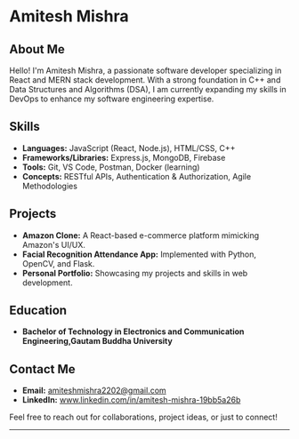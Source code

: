 
# Amitesh Mishra 

## About Me

Hello! I'm Amitesh Mishra, a passionate software developer specializing in React and MERN stack development. With a strong foundation in C++ and Data Structures and Algorithms (DSA), I am currently expanding my skills in DevOps to enhance my software engineering expertise.

## Skills

- **Languages:** JavaScript (React, Node.js), HTML/CSS, C++
- **Frameworks/Libraries:** Express.js, MongoDB, Firebase
- **Tools:** Git, VS Code, Postman, Docker (learning)
- **Concepts:** RESTful APIs, Authentication & Authorization, Agile Methodologies

## Projects

- **Amazon Clone:** A React-based e-commerce platform mimicking Amazon's UI/UX.
- **Facial Recognition Attendance App:** Implemented with Python, OpenCV, and Flask.
- **Personal Portfolio:** Showcasing my projects and skills in web development.

## Education

- **Bachelor of Technology in Electronics and Communication Engineering,Gautam Buddha University**

## Contact Me

- **Email:** amiteshmishra2202@gmail.com
-  **LinkedIn:** www.linkedin.com/in/amitesh-mishra-19bb5a26b

Feel free to reach out for collaborations, project ideas, or just to connect!

--- 
